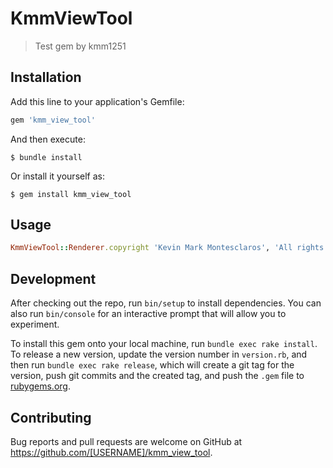 # KmmViewTool

> Test gem by kmm1251

## Installation

Add this line to your application's Gemfile:

```ruby
gem 'kmm_view_tool'
```

And then execute:

    $ bundle install

Or install it yourself as:

    $ gem install kmm_view_tool

## Usage

```ruby
KmmViewTool::Renderer.copyright 'Kevin Mark Montesclaros', 'All rights reserve'
```

## Development

After checking out the repo, run `bin/setup` to install dependencies. You can also run `bin/console` for an interactive prompt that will allow you to experiment.

To install this gem onto your local machine, run `bundle exec rake install`. To release a new version, update the version number in `version.rb`, and then run `bundle exec rake release`, which will create a git tag for the version, push git commits and the created tag, and push the `.gem` file to [rubygems.org](https://rubygems.org).

## Contributing

Bug reports and pull requests are welcome on GitHub at https://github.com/[USERNAME]/kmm_view_tool.
